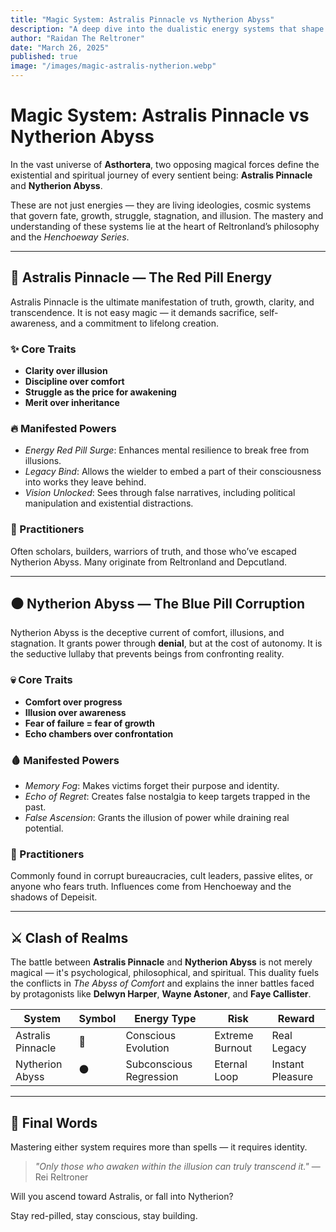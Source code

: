 ```yaml
---
title: "Magic System: Astralis Pinnacle vs Nytherion Abyss"
description: "A deep dive into the dualistic energy systems that shape the cosmic balance in Asthortera."
author: "Raidan The Reltroner"
date: "March 26, 2025"
published: true
image: "/images/magic-astralis-nytherion.webp"
---
```


# Magic System: Astralis Pinnacle vs Nytherion Abyss

In the vast universe of **Asthortera**, two opposing magical forces define the existential and spiritual journey of every sentient being: **Astralis Pinnacle** and **Nytherion Abyss**.

These are not just energies — they are living ideologies, cosmic systems that govern fate, growth, struggle, stagnation, and illusion. The mastery and understanding of these systems lie at the heart of Reltronland’s philosophy and the *Henchoeway Series*.

---

## 🔺 Astralis Pinnacle — The Red Pill Energy

Astralis Pinnacle is the ultimate manifestation of truth, growth, clarity, and transcendence. It is not easy magic — it demands sacrifice, self-awareness, and a commitment to lifelong creation.

### ✨ Core Traits
- **Clarity over illusion**
- **Discipline over comfort**
- **Struggle as the price for awakening**
- **Merit over inheritance**

### 🔥 Manifested Powers
- *Energy Red Pill Surge*: Enhances mental resilience to break free from illusions.
- *Legacy Bind*: Allows the wielder to embed a part of their consciousness into works they leave behind.
- *Vision Unlocked*: Sees through false narratives, including political manipulation and existential distractions.

### 🧭 Practitioners
Often scholars, builders, warriors of truth, and those who’ve escaped Nytherion Abyss. Many originate from Reltronland and Depcutland.


---

## ⚫ Nytherion Abyss — The Blue Pill Corruption

Nytherion Abyss is the deceptive current of comfort, illusions, and stagnation. It grants power through **denial**, but at the cost of autonomy. It is the seductive lullaby that prevents beings from confronting reality.

### 💀 Core Traits
- **Comfort over progress**
- **Illusion over awareness**
- **Fear of failure = fear of growth**
- **Echo chambers over confrontation**

### 🩸 Manifested Powers
- *Memory Fog*: Makes victims forget their purpose and identity.
- *Echo of Regret*: Creates false nostalgia to keep targets trapped in the past.
- *False Ascension*: Grants the illusion of power while draining real potential.

### 🧠 Practitioners
Commonly found in corrupt bureaucracies, cult leaders, passive elites, or anyone who fears truth. Influences come from Henchoeway and the shadows of Depeisit.

---

## ⚔️ Clash of Realms

The battle between **Astralis Pinnacle** and **Nytherion Abyss** is not merely magical — it's psychological, philosophical, and spiritual. This duality fuels the conflicts in *The Abyss of Comfort* and explains the inner battles faced by protagonists like **Delwyn Harper**, **Wayne Astoner**, and **Faye Callister**.

| System | Symbol | Energy Type | Risk | Reward |
|--------|--------|-------------|------|--------|
| Astralis Pinnacle | 🔺 | Conscious Evolution | Extreme Burnout | Real Legacy |
| Nytherion Abyss | ⚫ | Subconscious Regression | Eternal Loop | Instant Pleasure |

---

## 📜 Final Words

Mastering either system requires more than spells — it requires identity.

> *"Only those who awaken within the illusion can truly transcend it."* — Rei Reltroner

Will you ascend toward Astralis, or fall into Nytherion?

Stay red-pilled, stay conscious, stay building.

